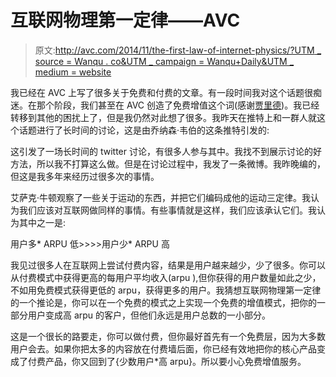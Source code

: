 # 互联网物理第一定律——AVC

> 原文:[http://avc.com/2014/11/the-first-law-of-internet-physics/?UTM _ source = Wanqu . co&UTM _ campaign = Wanqu+Daily&UTM _ medium = website](http://avc.com/2014/11/the-first-law-of-internet-physics/?utm_source=wanqu.co&utm_campaign=Wanqu+Daily&utm_medium=website)

我已经在 AVC 上写了很多关于免费和付费的文章。有一段时间我对这个话题很痴迷。在那个阶段，我们甚至在 AVC 创造了免费增值这个词(感谢[贾里德](https://twitter.com/jblukin))。我已经转移到其他的困扰上了，但是我仍然对此想了很多。我昨天在推特上和一群人就这个话题进行了长时间的讨论，这是由乔纳森·韦伯的这条推特引发的:

这引发了一场长时间的 twitter 讨论，有很多人参与其中。我找不到展示讨论的好方法，所以我不打算这么做。但是在讨论过程中，我发了一条微博。我昨晚编的，但这是我多年来经历过很多次的事情。

艾萨克·牛顿观察了一些关于运动的东西，并把它们编码成他的运动三定律。我认为我们应该对互联网做同样的事情。有些事情就是这样，我们应该承认它们。我认为其中之一是:

用户多* ARPU 低>>>>用户少* ARPU 高

我见过很多人在互联网上尝试付费内容，结果是用户越来越少，少了很多。你可以从付费模式中获得更高的每用户平均收入(arpu ),但你获得的用户数量如此之少，不如用免费模式获得更低的 arpu，获得更多的用户。我猜想互联网物理第一定律的一个推论是，你可以在一个免费的模式之上实现一个免费的增值模式，把你的一部分用户变成高 arpu 的客户，但他们永远是用户总数的一小部分。

这是一个很长的路要走，你可以做付费，但你最好首先有一个免费层，因为大多数用户会去。如果你把太多的内容放在付费墙后面，你已经有效地把你的核心产品变成了付费产品，你又回到了{少数用户*高 arpu}。所以要小心免费增值服务。